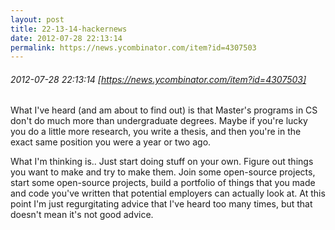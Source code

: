 ```yaml
---
layout: post
title: 22-13-14-hackernews
date: 2012-07-28 22:13:14
permalink: https://news.ycombinator.com/item?id=4307503
---
```


###### 2012-07-28 22:13:14 [https://news.ycombinator.com/item?id=4307503]
What I've heard (and am about to find out) is that Master's programs in CS don't do much more than undergraduate degrees. Maybe if you're lucky you do a little more research, you write a thesis, and then you're in the exact same position you were a year or two ago.

What I'm thinking is.. Just start doing stuff on your own. Figure out things you want to make and try to make them. Join some open-source projects, start some open-source projects, build a portfolio of things that you made and code you've written that potential employers can actually look at. At this point I'm just regurgitating advice that I've heard too many times, but that doesn't mean it's not good advice.
